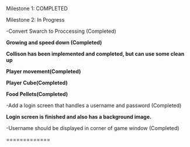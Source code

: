 Milestone 1: COMPLETED

Milestone 2: In Progress

-Convert Swarch to Proccessing (Completed)

**Growing and speed down (Completed)**

**Collison has been implemented and completed, but can use some clean up**

**Player movement(Completed)**

**Player Cube(Completed)**

**Food Pellets(Completed)**


-Add a login screen that handles a username and password (Completed)
 
 **Login screen is finished and also has a background image.**

-Username should be displayed in corner of game window (Completed)

=============
